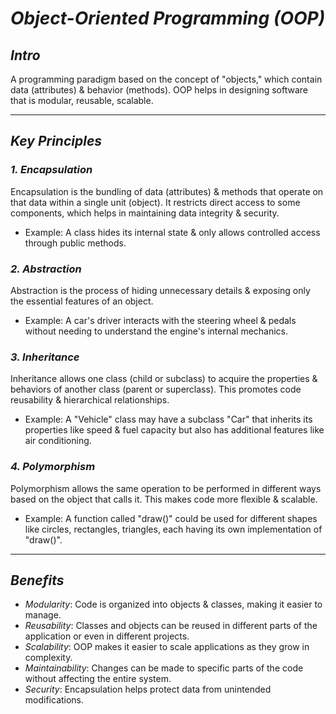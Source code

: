 # *Object-Oriented Programming (OOP)*

## *Intro*
A programming paradigm based on the concept of "objects," which contain data (attributes) & behavior (methods). OOP helps in designing software that is modular, reusable, scalable.

---

## *Key Principles*

### *1. Encapsulation*
Encapsulation is the bundling of data (attributes) & methods that operate on that data within a single unit (object). It restricts direct access to some components, which helps in maintaining data integrity & security.
- Example: A class hides its internal state & only allows controlled access through public methods.

### *2. Abstraction*
Abstraction is the process of hiding unnecessary details & exposing only the essential features of an object.
- Example: A car's driver interacts with the steering wheel & pedals without needing to understand the engine's internal mechanics.

### *3. Inheritance*
Inheritance allows one class (child or subclass) to acquire the properties & behaviors of another class (parent or superclass). This promotes code reusability & hierarchical relationships.
- Example: A "Vehicle" class may have a subclass "Car" that inherits its properties like speed & fuel capacity but also has additional features like air conditioning.

### *4. Polymorphism*
Polymorphism allows the same operation to be performed in different ways based on the object that calls it. This makes code more flexible & scalable.
- Example: A function called "draw()" could be used for different shapes like circles, rectangles, triangles, each having its own implementation of "draw()".

---

## *Benefits*
- *Modularity*: Code is organized into objects & classes, making it easier to manage.
- *Reusability*: Classes and objects can be reused in different parts of the application or even in different projects.
- *Scalability*: OOP makes it easier to scale applications as they grow in complexity.
- *Maintainability*: Changes can be made to specific parts of the code without affecting the entire system.
- *Security*: Encapsulation helps protect data from unintended modifications.
